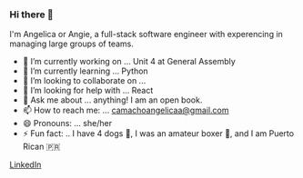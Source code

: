 ### Hi there 👋

I'm Angelica or Angie, a full-stack software engineer with experencing in managing large groups of teams. 

- 🔭 I’m currently working on ... Unit 4 at General Assembly
- 🌱 I’m currently learning ... Python
- 👯 I’m looking to collaborate on ...
- 🤔 I’m looking for help with ... React
- 💬 Ask me about ... anything! I am an open book.
- 📫 How to reach me: ... camachoangelicaa@gmail.com
- 😄 Pronouns: ... she/her
- ⚡ Fun fact: .. I have 4 dogs 🐶, I was an amateur boxer 🥊, and I am Puerto Rican 🇵🇷

[LinkedIn](https://www.linkedin.com/in/camachoangelicaa/)
